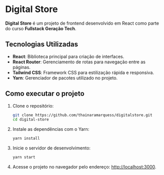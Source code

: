 # Digital Store

**Digital Store** é um projeto de frontend desenvolvido em React como parte do curso **Fullstack Geração Tech**.  

## Tecnologias Utilizadas  
- **React**: Biblioteca principal para criação de interfaces.  
- **React Router**: Gerenciamento de rotas para navegação entre as páginas.  
- **Tailwind CSS**: Framework CSS para estilização rápida e responsiva.  
- **Yarn**: Gerenciador de pacotes utilizado no projeto.  

## Como executar o projeto  

1. Clone o repositório:  
   ```bash
   git clone https://github.com/thainaramarquess/digitalstore.git
   cd digital-store
   ```  

2. Instale as dependências com o Yarn:  
   ```bash
   yarn install
   ```  

3. Inicie o servidor de desenvolvimento:  
   ```bash
   yarn start
   ```  

4. Acesse o projeto no navegador pelo endereço: [http://localhost:3000](http://localhost:3000).



